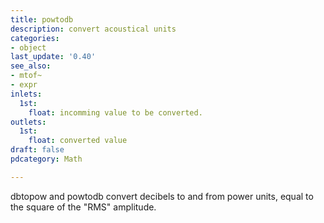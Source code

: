 ```yaml
---
title: powtodb
description: convert acoustical units
categories:
- object
last_update: '0.40'
see_also:
- mtof~
- expr
inlets:
  1st:
    float: incomming value to be converted.
outlets:
  1st:
    float: converted value
draft: false
pdcategory: Math

---
```

dbtopow and powtodb convert decibels to and from power units, equal to the square of the "RMS" amplitude.
